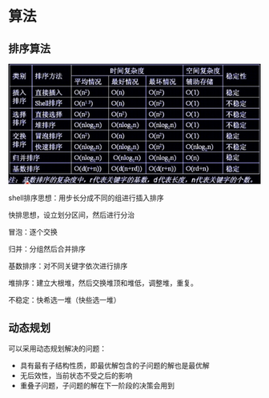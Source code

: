 # 算法

## 排序算法

![è¿éåå¾çæè¿°](../../img/20150411100943936.jpeg)

shell排序思想：用步长分成不同的组进行插入排序

快排思想，设立划分区间，然后进行分治

冒泡：逐个交换

归并：分组然后合并排序

基数排序：对不同关键字依次进行排序

堆排序：建立大根堆，然后交换堆顶和堆低，调整堆，重复。

不稳定：快希选一堆（快些选一堆）

## 动态规划

可以采用动态规划解决的问题：

+ 具有最有子结构性质，即最优解包含的子问题的解也是最优解
+ 无后效性，当前状态不受之后的影响
+ 重叠子问题，子问题的解在下一阶段的决策会用到

